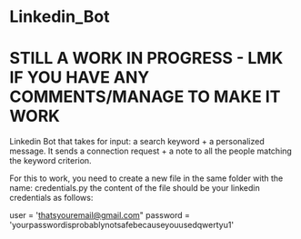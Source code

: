 # Linkedin_Bot
# STILL A WORK IN PROGRESS - LMK IF YOU HAVE ANY COMMENTS/MANAGE TO MAKE IT WORK
Linkedin Bot that takes for input: a search keyword + a personalized message. It sends a connection request + a note to all the people matching the keyword criterion.

For this to work, you need to create a new file in the same folder with the name: credentials.py
the content of the file should be your linkedin credentials as follows:

user = 'thatsyouremail@gmail.com"
password = 'yourpasswordisprobablynotsafebecauseyouusedqwertyu1'
